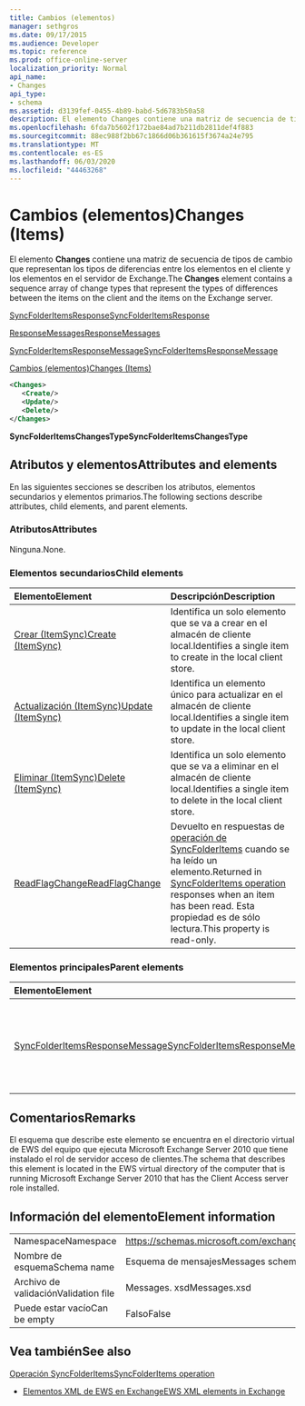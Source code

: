 ```yaml
---
title: Cambios (elementos)
manager: sethgros
ms.date: 09/17/2015
ms.audience: Developer
ms.topic: reference
ms.prod: office-online-server
localization_priority: Normal
api_name:
- Changes
api_type:
- schema
ms.assetid: d3139fef-0455-4b89-babd-5d6783b50a58
description: El elemento Changes contiene una matriz de secuencia de tipos de cambio que representan los tipos de diferencias entre los elementos en el cliente y los elementos en el servidor de Exchange.
ms.openlocfilehash: 6fda7b5602f172bae84ad7b211db2811def4f883
ms.sourcegitcommit: 88ec988f2bb67c1866d06b361615f3674a24e795
ms.translationtype: MT
ms.contentlocale: es-ES
ms.lasthandoff: 06/03/2020
ms.locfileid: "44463268"
---
```

# <a name="changes-items"></a><span data-ttu-id="0618b-103">Cambios (elementos)</span><span class="sxs-lookup"><span data-stu-id="0618b-103">Changes (Items)</span></span>

<span data-ttu-id="0618b-104">El elemento **Changes** contiene una matriz de secuencia de tipos de cambio que representan los tipos de diferencias entre los elementos en el cliente y los elementos en el servidor de Exchange.</span><span class="sxs-lookup"><span data-stu-id="0618b-104">The **Changes** element contains a sequence array of change types that represent the types of differences between the items on the client and the items on the Exchange server.</span></span> 
  
[<span data-ttu-id="0618b-105">SyncFolderItemsResponse</span><span class="sxs-lookup"><span data-stu-id="0618b-105">SyncFolderItemsResponse</span></span>](syncfolderitemsresponse.md)
  
[<span data-ttu-id="0618b-106">ResponseMessages</span><span class="sxs-lookup"><span data-stu-id="0618b-106">ResponseMessages</span></span>](responsemessages.md)
  
[<span data-ttu-id="0618b-107">SyncFolderItemsResponseMessage</span><span class="sxs-lookup"><span data-stu-id="0618b-107">SyncFolderItemsResponseMessage</span></span>](syncfolderitemsresponsemessage.md)
  
[<span data-ttu-id="0618b-108">Cambios (elementos)</span><span class="sxs-lookup"><span data-stu-id="0618b-108">Changes (Items)</span></span>](changes-items.md)
  
```xml
<Changes>
   <Create/>
   <Update/>
   <Delete/>
</Changes>
```

 <span data-ttu-id="0618b-109">**SyncFolderItemsChangesType**</span><span class="sxs-lookup"><span data-stu-id="0618b-109">**SyncFolderItemsChangesType**</span></span>
## <a name="attributes-and-elements"></a><span data-ttu-id="0618b-110">Atributos y elementos</span><span class="sxs-lookup"><span data-stu-id="0618b-110">Attributes and elements</span></span>

<span data-ttu-id="0618b-111">En las siguientes secciones se describen los atributos, elementos secundarios y elementos primarios.</span><span class="sxs-lookup"><span data-stu-id="0618b-111">The following sections describe attributes, child elements, and parent elements.</span></span>
  
### <a name="attributes"></a><span data-ttu-id="0618b-112">Atributos</span><span class="sxs-lookup"><span data-stu-id="0618b-112">Attributes</span></span>

<span data-ttu-id="0618b-113">Ninguna.</span><span class="sxs-lookup"><span data-stu-id="0618b-113">None.</span></span>
  
### <a name="child-elements"></a><span data-ttu-id="0618b-114">Elementos secundarios</span><span class="sxs-lookup"><span data-stu-id="0618b-114">Child elements</span></span>

|<span data-ttu-id="0618b-115">**Elemento**</span><span class="sxs-lookup"><span data-stu-id="0618b-115">**Element**</span></span>|<span data-ttu-id="0618b-116">**Descripción**</span><span class="sxs-lookup"><span data-stu-id="0618b-116">**Description**</span></span>|
|:-----|:-----|
|[<span data-ttu-id="0618b-117">Crear (ItemSync)</span><span class="sxs-lookup"><span data-stu-id="0618b-117">Create (ItemSync)</span></span>](create-itemsync.md) <br/> |<span data-ttu-id="0618b-118">Identifica un solo elemento que se va a crear en el almacén de cliente local.</span><span class="sxs-lookup"><span data-stu-id="0618b-118">Identifies a single item to create in the local client store.</span></span>  <br/> |
|[<span data-ttu-id="0618b-119">Actualización (ItemSync)</span><span class="sxs-lookup"><span data-stu-id="0618b-119">Update (ItemSync)</span></span>](update-itemsync.md) <br/> |<span data-ttu-id="0618b-120">Identifica un elemento único para actualizar en el almacén de cliente local.</span><span class="sxs-lookup"><span data-stu-id="0618b-120">Identifies a single item to update in the local client store.</span></span>  <br/> |
|[<span data-ttu-id="0618b-121">Eliminar (ItemSync)</span><span class="sxs-lookup"><span data-stu-id="0618b-121">Delete (ItemSync)</span></span>](delete-itemsync.md) <br/> |<span data-ttu-id="0618b-122">Identifica un solo elemento que se va a eliminar en el almacén de cliente local.</span><span class="sxs-lookup"><span data-stu-id="0618b-122">Identifies a single item to delete in the local client store.</span></span>  <br/> |
|[<span data-ttu-id="0618b-123">ReadFlagChange</span><span class="sxs-lookup"><span data-stu-id="0618b-123">ReadFlagChange</span></span>](readflagchange.md) <br/> |<span data-ttu-id="0618b-124">Devuelto en respuestas de [operación de SyncFolderItems](syncfolderitems-operation.md) cuando se ha leído un elemento.</span><span class="sxs-lookup"><span data-stu-id="0618b-124">Returned in [SyncFolderItems operation](syncfolderitems-operation.md) responses when an item has been read.</span></span> <span data-ttu-id="0618b-125">Esta propiedad es de sólo lectura.</span><span class="sxs-lookup"><span data-stu-id="0618b-125">This property is read-only.</span></span>  <br/> |
   
### <a name="parent-elements"></a><span data-ttu-id="0618b-126">Elementos principales</span><span class="sxs-lookup"><span data-stu-id="0618b-126">Parent elements</span></span>

|<span data-ttu-id="0618b-127">**Elemento**</span><span class="sxs-lookup"><span data-stu-id="0618b-127">**Element**</span></span>|<span data-ttu-id="0618b-128">**Descripción**</span><span class="sxs-lookup"><span data-stu-id="0618b-128">**Description**</span></span>|
|:-----|:-----|
|[<span data-ttu-id="0618b-129">SyncFolderItemsResponseMessage</span><span class="sxs-lookup"><span data-stu-id="0618b-129">SyncFolderItemsResponseMessage</span></span>](syncfolderitemsresponsemessage.md) <br/> |<span data-ttu-id="0618b-130">Contiene el estado y el resultado de una solicitud de [operación SyncFolderItems](syncfolderitems-operation.md) .</span><span class="sxs-lookup"><span data-stu-id="0618b-130">Contains the status and result of a [SyncFolderItems operation](syncfolderitems-operation.md) request.</span></span>  <br/> |
   
## <a name="remarks"></a><span data-ttu-id="0618b-131">Comentarios</span><span class="sxs-lookup"><span data-stu-id="0618b-131">Remarks</span></span>

<span data-ttu-id="0618b-132">El esquema que describe este elemento se encuentra en el directorio virtual de EWS del equipo que ejecuta Microsoft Exchange Server 2010 que tiene instalado el rol de servidor acceso de clientes.</span><span class="sxs-lookup"><span data-stu-id="0618b-132">The schema that describes this element is located in the EWS virtual directory of the computer that is running Microsoft Exchange Server 2010 that has the Client Access server role installed.</span></span>
  
## <a name="element-information"></a><span data-ttu-id="0618b-133">Información del elemento</span><span class="sxs-lookup"><span data-stu-id="0618b-133">Element information</span></span>

|||
|:-----|:-----|
|<span data-ttu-id="0618b-134">Namespace</span><span class="sxs-lookup"><span data-stu-id="0618b-134">Namespace</span></span>  <br/> |https://schemas.microsoft.com/exchange/services/2006/messages  <br/> |
|<span data-ttu-id="0618b-135">Nombre de esquema</span><span class="sxs-lookup"><span data-stu-id="0618b-135">Schema name</span></span>  <br/> |<span data-ttu-id="0618b-136">Esquema de mensajes</span><span class="sxs-lookup"><span data-stu-id="0618b-136">Messages schema</span></span>  <br/> |
|<span data-ttu-id="0618b-137">Archivo de validación</span><span class="sxs-lookup"><span data-stu-id="0618b-137">Validation file</span></span>  <br/> |<span data-ttu-id="0618b-138">Messages. xsd</span><span class="sxs-lookup"><span data-stu-id="0618b-138">Messages.xsd</span></span>  <br/> |
|<span data-ttu-id="0618b-139">Puede estar vacío</span><span class="sxs-lookup"><span data-stu-id="0618b-139">Can be empty</span></span>  <br/> |<span data-ttu-id="0618b-140">Falso</span><span class="sxs-lookup"><span data-stu-id="0618b-140">False</span></span>  <br/> |
   
## <a name="see-also"></a><span data-ttu-id="0618b-141">Vea también</span><span class="sxs-lookup"><span data-stu-id="0618b-141">See also</span></span>



[<span data-ttu-id="0618b-142">Operación SyncFolderItems</span><span class="sxs-lookup"><span data-stu-id="0618b-142">SyncFolderItems operation</span></span>](syncfolderitems-operation.md)


- [<span data-ttu-id="0618b-143">Elementos XML de EWS en Exchange</span><span class="sxs-lookup"><span data-stu-id="0618b-143">EWS XML elements in Exchange</span></span>](ews-xml-elements-in-exchange.md)

